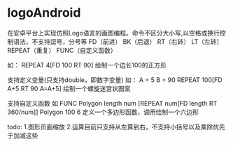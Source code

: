 # logoAndroid
在安卓平台上实现仿照Logo语言的画图编程。命令不区分大小写,以空格或换行控制语法，不支持逗号，分号等
FD（前进）
BK（后退）
RT（右转）
LT（左转）
REPEAT（重复）
FUNC（自定义函数）

如：
REPEAT 4[FD 100 RT 90] 绘制一个边长100的正方形

支持定义变量(只支持double，即数字变量)
如：
A = 5 B = 90 REPEAT 100[FD A+5 RT 90 A=A+5] 绘制一个螺旋迷宫状图案 

支持自定义函数
如
FUNC Polygon length num [REPEAT num[FD length RT 360/num]] Polygon 100 6 定义一个多边形函数，调用绘制一个六边形

todo: 
1.图形页面缩放
2.运算目前只支持从左算到右，不支持小括号以及乘除优先于加减这些
